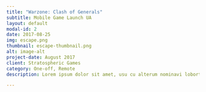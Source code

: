 ```yaml
---
title: "Warzone: Clash of Generals"
subtitle: Mobile Game Launch UA
layout: default
modal-id: 2
date: 2017-08-25
img: escape.png
thumbnail: escape-thumbnail.png
alt: image-alt
project-date: August 2017
client: Stratospheric Games
category: One-off, Remote
description: Lorem ipsum dolor sit amet, usu cu alterum nominavi lobortis. At duo novum diceret. Tantas apeirian vix et, usu sanctus postulant inciderint ut, populo diceret necessitatibus in vim. Cu eum dicam feugiat noluisse.

---
```

